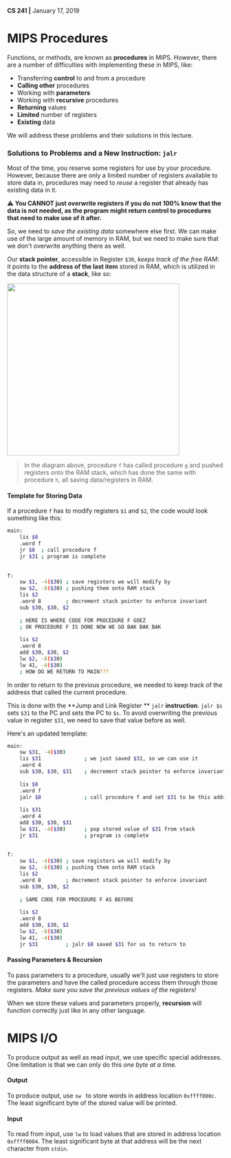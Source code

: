 __CS 241 |__ January 17, 2019

# MIPS Procedures

Functions, or methods, are known as **procedures** in MIPS. However, there are a number of difficulties with implementing these in MIPS, like:

- Transferring **control** to and from a procedure
- **Calling other** procedures
- Working with **parameters**
- Working with **recursive** procedures
- **Returning** values
- **Limited** number of registers
- **Existing** data

We will address these problems and their solutions in this lecture.

### Solutions to Problems  and a New Instruction: `jalr`

Most of the time, you reserve some registers for use by your procedure. However, because there are only a limited number of registers available to store data in, procedures may need to _reuse_ a register that already has existing data in it.

:warning: **You CANNOT just overwrite registers if you do not 100% know that the data is not needed, as the program might return control to procedures that need to make use of it after.** 

So, we need to _save the existing data_ somewhere else first. We can make use of the large amount of memory in RAM, but we need to make sure that we don't overwrite anything there as well.

Our **stack pointer**, accessible in Register `$30`, _keeps track of the free RAM_: it points to the **address of the last item** stored in RAM, which is utilized in the data structure of a **stack**, like so:

<img src="assets/image-20190127140348273.png" style="height:400px" />

> In the diagram above, procedure `f` has called procedure `g` and pushed registers onto the RAM stack, which has done the same with procedure `h`, all saving data/registers in RAM.

#### Template for Storing Data

If a procedure `f` has to modify registers `$1` and `$2`, the code would look something like this:

```bash
main:
	lis $8
	.word f
	jr $8  ; call procedure f
	jr $31 ; program is complete
	
	
f:
	sw $1, -4($30) ; save registers we will modify by
    sw $2, -8($30) ; pushing them onto RAM stack
    lis $2         
    .word 8        ; decrement stack pointer to enforce invariant
    sub $30, $30, $2
    
    ; HERE IS WHERE CODE FOR PROCEDURE F GOEZ
    ; OK PROCEDURE F IS DONE NOW WE GO BAK BAK BAK
    
    lis $2
    .word 8
    add $30, $30, $2
    lw $2, -8($30)
    lw 41, -4($30)
    ; HOW DO WE RETURN TO MAIN???
```

In order to return to the previous procedure,  we needed to keep track of the address that called the current procedure. 

This is done with the **Jump and Link Register ** `jalr` **instruction**. `jalr $s` sets `$31` to the PC and sets the PC to `$s`. To avoid overwriting the previous value in register `$31`, we need to save that value before as well.

Here's an updated template:

```bash
main:
	sw $31, -4($30)
	lis $31              ; we just saved $31, so we can use it
	.word 4
	sub $30, $30, $31    ; decrement stack pointer to enforce invariant
	
	lis $8
	.word f
	jalr $8              ; call procedure f and set $31 to be this addr
	
	lis $31 
	.word 4
	add $30, $30, $31
	lw $31, -4($30)      ; pop stored value of $31 from stack
	jr $31               ; program is complete
	
	
f:
	sw $1, -4($30) ; save registers we will modify by
    sw $2, -8($30) ; pushing them onto RAM stack
    lis $2         
    .word 8        ; decrement stack pointer to enforce invariant
    sub $30, $30, $2
    
    ; SAME CODE FOR PROCEDURE F AS BEFORE
    
    lis $2
    .word 8
    add $30, $30, $2
    lw $2, -8($30)
    lw 41, -4($30)
    jr $31         ; jalr $8 saved $31 for us to return to
```



#### Passing Parameters & Recursion

To pass parameters to a procedure, usually we'll just use registers to store the parameters and have the called procedure access them through those registers. _Make sure you save the previous values of the registers!_

When we store these values and parameters properly, **recursion** will function correctly just like in any other language.



# MIPS I/O

To produce output as well as read input, we use specific special addresses. One limitation is that we can only do this _one byte at a time._

#### Output

To produce output, use `sw ` to store words in address location `0xffff000c`. The least significant byte of the stored value will be printed.

#### Input

To read from input, use `lw` to load values that are stored in address location `0xffff0004`. The least significant byte at that address will be the next character from `stdin`.



